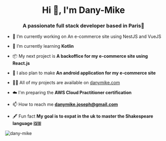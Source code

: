 <h1 align="center">Hi 👋, I'm Dany-Mike</h1>
<h3 align="center">A passionate full stack developer based in Paris🗼</h3>

- 🔭 I’m currently working on An e-commerce site using NestJS and VueJS

- 🌱 I’m currently learning **Kotlin**

- 📦 My next project is **A backoffice for my e-commerce site using React.js**

- 📱 I also plan to make **An android application for my e-commerce site**

- 👨‍💻 All of my projects are available on <a href="http://danymike.com" target="_blank">danymike.com</a>

- ☁️ I'm preparing the **AWS Cloud Practitioner certification**

- 📫 How to reach me **danymike.joseph@gmail.com**

- 🖋️ Fun fact **My goal is to expat in the uk to master the Shakespeare language 🇬🇧**

<p><img align="center" src="https://github-readme-streak-stats.herokuapp.com/?user=dany-mike&" alt="dany-mike" /></p>

